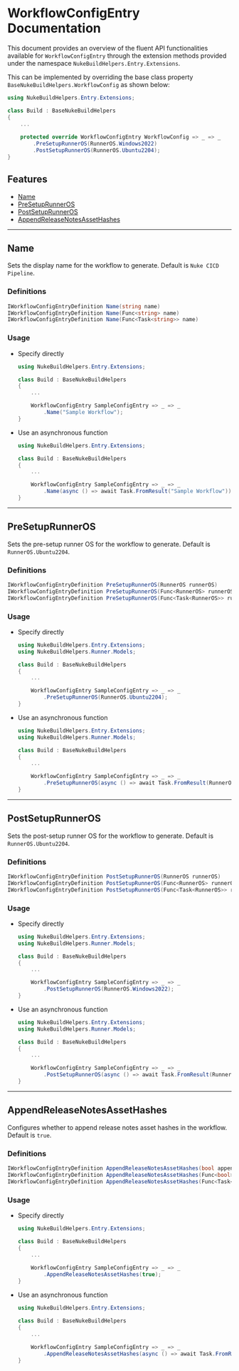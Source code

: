 ﻿# WorkflowConfigEntry Documentation

This document provides an overview of the fluent API functionalities available for `WorkflowConfigEntry` through the extension methods provided under the namespace `NukeBuildHelpers.Entry.Extensions`.

This can be implemented by overriding the base class property `BaseNukeBuildHelpers.WorkflowConfig` as shown below:

```csharp
using NukeBuildHelpers.Entry.Extensions;

class Build : BaseNukeBuildHelpers
{
    ...
    
    protected override WorkflowConfigEntry WorkflowConfig => _ => _
        .PreSetupRunnerOS(RunnerOS.Windows2022)
        .PostSetupRunnerOS(RunnerOS.Ubuntu2204);
}
```

## Features

- [Name](#name)
- [PreSetupRunnerOS](#presetuprunneros)
- [PostSetupRunnerOS](#postsetuprunneros)
- [AppendReleaseNotesAssetHashes](#appendreleasenotesassethashes)

---

## Name

Sets the display name for the workflow to generate. Default is `Nuke CICD Pipeline`.

### Definitions

```csharp
IWorkflowConfigEntryDefinition Name(string name)
IWorkflowConfigEntryDefinition Name(Func<string> name)
IWorkflowConfigEntryDefinition Name(Func<Task<string>> name)
```

### Usage

* Specify directly

    ```csharp
    using NukeBuildHelpers.Entry.Extensions;

    class Build : BaseNukeBuildHelpers
    {
        ...

        WorkflowConfigEntry SampleConfigEntry => _ => _
            .Name("Sample Workflow");
    }
    ```

* Use an asynchronous function

    ```csharp
    using NukeBuildHelpers.Entry.Extensions;

    class Build : BaseNukeBuildHelpers
    {
        ...

        WorkflowConfigEntry SampleConfigEntry => _ => _
            .Name(async () => await Task.FromResult("Sample Workflow"));
    }
    ```

---

## PreSetupRunnerOS

Sets the pre-setup runner OS for the workflow to generate. Default is `RunnerOS.Ubuntu2204`.

### Definitions

```csharp
IWorkflowConfigEntryDefinition PreSetupRunnerOS(RunnerOS runnerOS)
IWorkflowConfigEntryDefinition PreSetupRunnerOS(Func<RunnerOS> runnerOS)
IWorkflowConfigEntryDefinition PreSetupRunnerOS(Func<Task<RunnerOS>> runnerOS)
```

### Usage

* Specify directly

    ```csharp
    using NukeBuildHelpers.Entry.Extensions;
    using NukeBuildHelpers.Runner.Models;

    class Build : BaseNukeBuildHelpers
    {
        ...

        WorkflowConfigEntry SampleConfigEntry => _ => _
            .PreSetupRunnerOS(RunnerOS.Ubuntu2204);
    }
    ```

* Use an asynchronous function

    ```csharp
    using NukeBuildHelpers.Entry.Extensions;
    using NukeBuildHelpers.Runner.Models;

    class Build : BaseNukeBuildHelpers
    {
        ...

        WorkflowConfigEntry SampleConfigEntry => _ => _
            .PreSetupRunnerOS(async () => await Task.FromResult(RunnerOS.Ubuntu2204));
    }
    ```

---

## PostSetupRunnerOS

Sets the post-setup runner OS for the workflow to generate. Default is `RunnerOS.Ubuntu2204`.

### Definitions

```csharp
IWorkflowConfigEntryDefinition PostSetupRunnerOS(RunnerOS runnerOS)
IWorkflowConfigEntryDefinition PostSetupRunnerOS(Func<RunnerOS> runnerOS)
IWorkflowConfigEntryDefinition PostSetupRunnerOS(Func<Task<RunnerOS>> runnerOS)
```

### Usage

* Specify directly

    ```csharp
    using NukeBuildHelpers.Entry.Extensions;
    using NukeBuildHelpers.Runner.Models;

    class Build : BaseNukeBuildHelpers
    {
        ...

        WorkflowConfigEntry SampleConfigEntry => _ => _
            .PostSetupRunnerOS(RunnerOS.Windows2022);
    }
    ```

* Use an asynchronous function

    ```csharp
    using NukeBuildHelpers.Entry.Extensions;
    using NukeBuildHelpers.Runner.Models;

    class Build : BaseNukeBuildHelpers
    {
        ...

        WorkflowConfigEntry SampleConfigEntry => _ => _
            .PostSetupRunnerOS(async () => await Task.FromResult(RunnerOS.Windows2022));
    }
    ```

---

## AppendReleaseNotesAssetHashes

Configures whether to append release notes asset hashes in the workflow. Default is `true`.

### Definitions

```csharp
IWorkflowConfigEntryDefinition AppendReleaseNotesAssetHashes(bool appendReleaseNotesAssetHashes)
IWorkflowConfigEntryDefinition AppendReleaseNotesAssetHashes(Func<bool> appendReleaseNotesAssetHashes)
IWorkflowConfigEntryDefinition AppendReleaseNotesAssetHashes(Func<Task<bool>> appendReleaseNotesAssetHashes)
```

### Usage

* Specify directly

    ```csharp
    using NukeBuildHelpers.Entry.Extensions;

    class Build : BaseNukeBuildHelpers
    {
        ...
        
        WorkflowConfigEntry SampleConfigEntry => _ => _
            .AppendReleaseNotesAssetHashes(true);
    }
    ```

* Use an asynchronous function

    ```csharp
    using NukeBuildHelpers.Entry.Extensions;

    class Build : BaseNukeBuildHelpers
    {
        ...
        
        WorkflowConfigEntry SampleConfigEntry => _ => _
            .AppendReleaseNotesAssetHashes(async () => await Task.FromResult(true));
    }
    ```
